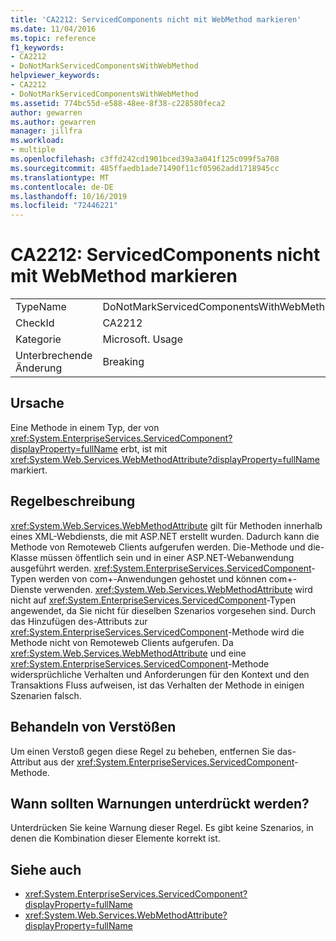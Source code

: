 ```yaml
---
title: 'CA2212: ServicedComponents nicht mit WebMethod markieren'
ms.date: 11/04/2016
ms.topic: reference
f1_keywords:
- CA2212
- DoNotMarkServicedComponentsWithWebMethod
helpviewer_keywords:
- CA2212
- DoNotMarkServicedComponentsWithWebMethod
ms.assetid: 774bc55d-e588-48ee-8f38-c228580feca2
author: gewarren
ms.author: gewarren
manager: jillfra
ms.workload:
- multiple
ms.openlocfilehash: c3ffd242cd1901bced39a3a041f125c099f5a708
ms.sourcegitcommit: 485ffaedb1ade71490f11cf05962add1718945cc
ms.translationtype: MT
ms.contentlocale: de-DE
ms.lasthandoff: 10/16/2019
ms.locfileid: "72446221"
---
```

# <a name="ca2212-do-not-mark-serviced-components-with-webmethod"></a>CA2212: ServicedComponents nicht mit WebMethod markieren

|||
|-|-|
|TypeName|DoNotMarkServicedComponentsWithWebMethod|
|CheckId|CA2212|
|Kategorie|Microsoft. Usage|
|Unterbrechende Änderung|Breaking|

## <a name="cause"></a>Ursache

Eine Methode in einem Typ, der von <xref:System.EnterpriseServices.ServicedComponent?displayProperty=fullName> erbt, ist mit <xref:System.Web.Services.WebMethodAttribute?displayProperty=fullName> markiert.

## <a name="rule-description"></a>Regelbeschreibung

<xref:System.Web.Services.WebMethodAttribute> gilt für Methoden innerhalb eines XML-Webdiensts, die mit ASP.NET erstellt wurden. Dadurch kann die Methode von Remoteweb Clients aufgerufen werden. Die-Methode und die-Klasse müssen öffentlich sein und in einer ASP.NET-Webanwendung ausgeführt werden. <xref:System.EnterpriseServices.ServicedComponent>-Typen werden von com+-Anwendungen gehostet und können com+-Dienste verwenden. <xref:System.Web.Services.WebMethodAttribute> wird nicht auf <xref:System.EnterpriseServices.ServicedComponent>-Typen angewendet, da Sie nicht für dieselben Szenarios vorgesehen sind. Durch das Hinzufügen des-Attributs zur <xref:System.EnterpriseServices.ServicedComponent>-Methode wird die Methode nicht von Remoteweb Clients aufgerufen. Da <xref:System.Web.Services.WebMethodAttribute> und eine <xref:System.EnterpriseServices.ServicedComponent>-Methode widersprüchliche Verhalten und Anforderungen für den Kontext und den Transaktions Fluss aufweisen, ist das Verhalten der Methode in einigen Szenarien falsch.

## <a name="how-to-fix-violations"></a>Behandeln von Verstößen

Um einen Verstoß gegen diese Regel zu beheben, entfernen Sie das-Attribut aus der <xref:System.EnterpriseServices.ServicedComponent>-Methode.

## <a name="when-to-suppress-warnings"></a>Wann sollten Warnungen unterdrückt werden?

Unterdrücken Sie keine Warnung dieser Regel. Es gibt keine Szenarios, in denen die Kombination dieser Elemente korrekt ist.

## <a name="see-also"></a>Siehe auch

- <xref:System.EnterpriseServices.ServicedComponent?displayProperty=fullName>
- <xref:System.Web.Services.WebMethodAttribute?displayProperty=fullName>
